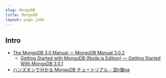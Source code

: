```yaml
---
slug: MongoDB
title: MongoDB
layout: page.jade
---
```


## Intro

- [The MongoDB 3.0 Manual — MongoDB Manual 3.0.2](http://docs.mongodb.org/manual/)
    - [Getting Started with MongoDB (Node.js Edition) — Getting Started With MongoDB 3.0.1](http://docs.mongodb.org/getting-started/node/)
- [ハンズオンで分かる MongoDB チュートリアル - 涅ir槃na](http://babie.hatenablog.com/entry/20100805/1280982678)
